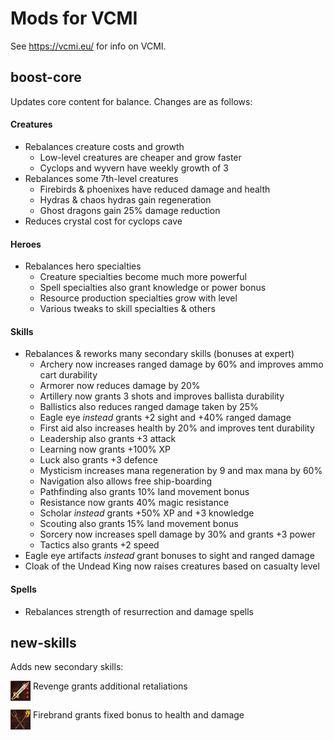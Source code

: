 # Mods for VCMI

See https://vcmi.eu/ for info on VCMI.

## boost-core

Updates core content for balance. Changes are as follows:

#### Creatures
- Rebalances creature costs and growth
    - Low-level creatures are cheaper and grow faster
    - Cyclops and wyvern have weekly growth of 3
- Rebalances some 7th-level creatures
    - Firebirds & phoenixes have reduced damage and health
    - Hydras & chaos hydras gain regeneration
    - Ghost dragons gain 25% damage reduction
- Reduces crystal cost for cyclops cave

#### Heroes
- Rebalances hero specialties
    - Creature specialties become much more powerful
    - Spell specialties also grant knowledge or power bonus
    - Resource production specialties grow with level
    - Various tweaks to skill specialties & others

#### Skills
- Rebalances & reworks many secondary skills (bonuses at expert)
    - Archery now increases ranged damage by 60% and improves ammo cart durability
    - Armorer now reduces damage by 20%
    - Artillery now grants 3 shots and improves ballista durability
    - Ballistics also reduces ranged damage taken by 25%
    - Eagle eye *instead* grants +2 sight and +40% ranged damage
    - First aid also increases health by 20% and improves tent durability
    - Leadership also grants +3 attack
    - Learning now grants +100% XP
    - Luck also grants +3 defence
    - Mysticism increases mana regeneration by 9 and max mana by 60%
    - Navigation also allows free ship-boarding
    - Pathfinding also grants 10% land movement bonus
    - Resistance now grants 40% magic resistance
    - Scholar *instead* grants +50% XP and +3 knowledge
    - Scouting also grants 15% land movement bonus
    - Sorcery now increases spell damage by 30% and grants +3 power
    - Tactics also grants +2 speed
- Eagle eye artifacts *instead* grant bonuses to sight and ranged damage
- Cloak of the Undead King now raises creatures based on casualty level

#### Spells
- Rebalances strength of resurrection and damage spells

## new-skills

Adds new secondary skills:

<img align="top" src="/new_skills/Content/Sprites/skills/revengeSmallExpert.png"> Revenge grants additional retaliations

<img align="top" src="/new_skills/Content/Sprites/skills/firebrandSmallExpert.png"> Firebrand grants fixed bonus to health and damage
